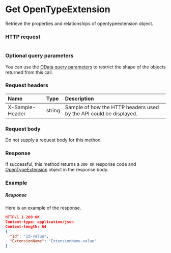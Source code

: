 # Get OpenTypeExtension

Retrieve the properties and relationships of opentypeextension object.
### HTTP request
```http

```
### Optional query parameters
You can use the [OData query parameters](odata-optional-query-parameters.md) to restrict the shape of the objects returned from this call.
### Request headers
| Name       | Type | Description|
|:-----------|:------|:----------|
| X-Sample-Header  | string  | Sample of how the HTTP headers used by the API could be displayed.|

### Request body
Do not supply a request body for this method.
### Response
If successful, this method returns a `200 OK` response code and [OpenTypeExtension](../resources/opentypeextension.md) object in the response body.
### Example
##### Response
Here is an example of the response.
```json
HTTP/1.1 200 OK
Content-type: application/json
Content-length: 64
{
  "Id": "Id-value",
  "ExtensionName": "ExtensionName-value"
}
```

<!-- uuid: d004491b-2d55-407c-9265-3e0fe8f7b07e
2015-10-09 16:05:02 UTC -->